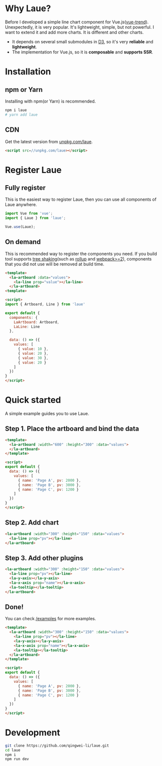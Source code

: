 # Why Laue?

Before I developed a simple line chart component for Vue.js([vue-trend](//cinwell.com/vue-trend)). Unexpectedly, it is very popular. It's lightweight, simple, but not powerful. I want to extend it and add more charts. It is different and other charts.

* It depends on several small submodules in [D3](//d3js.org), so it's very **reliable** and **lightweight**.
* The implementation for Vue.js, so it is **composable** and **supports SSR**.

# Installation

## npm or Yarn

Installing with npm(or Yarn) is recommended.

```sh
npm i laue
# yarn add laue
```

## CDN

Get the latest version from [unpkg.com/laue](//unpkg.com/laue).

```html
<script src=//unpkg.com/laue></script>
```

# Register Laue

## Fully register

This is the easiest way to register Laue, then you can use all components of Laue anywhere.

```js
import Vue from 'vue';
import { Laue } from 'laue';

Vue.use(Laue);
```

## On demand

This is recommended way to register the components you need. If you build tool supports [tree shaking](//medium.com/@Rich_Harris/tree-shaking-versus-dead-code-elimination-d3765df85c80#.jnypozs9n)(such as [rollup](//rollupjs.org) and [webpack>=2](//webpack.js.org)), components that you did not use will be removed at build time.

```html
<template>
  <la-artboard :data="values">
    <la-line prop="value"></la-line>
  </la-artboard>
<template>

<script>
import { Artboard, Line } from 'laue'

export default {
  components: {
    LaArtboard: Artboard,
    LaLine: Line
  },

  data: () => ({
    values: [
      { value: 10 },
      { value: 20 },
      { value: 30 },
      { value: 20 }
    ]
  })
}
</script>
```

# Quick started

A simple example guides you to use Laue.

## Step 1. Place the artboard and bind the data

```html
<template>
  <la-artboard :width="600" :height="300" :data="values">
  </la-artboard>
</template>

<script>
export default {
  data: () => ({
    values: [
      { name: 'Page A', pv: 2000 },
      { name: 'Page B', pv: 3000 },
      { name: 'Page C', pv: 1200 }
    ]
  })
}
</script>
```

## Step 2. Add chart

```html
<la-artboard :width="300" :height="150" :data="values">
  <la-line prop="pv"></la-line>
</la-artboard>
```

## Step 3. Add other plugins

```html
<la-artboard :width="300" :height="150" :data="values">
  <la-line prop="pv"></la-line>
  <la-y-axis></la-y-axis>
  <la-x-axis prop="name"></la-x-axis>
  <la-tooltip></la-tooltip>
</la-artboard>
```

## Done!

You can check [/examples](/examples) for more examples.

```html (vue)
<template>
  <la-artboard :width="300" :height="150" :data="values">
    <la-line prop="pv"></la-line>
    <la-y-axis></la-y-axis>
    <la-x-axis prop="name"></la-x-axis>
    <la-tooltip></la-tooltip>
  </la-artboard>
</template>

<script>
export default {
  data: () => ({
    values: [
      { name: 'Page A', pv: 2000 },
      { name: 'Page B', pv: 3000 },
      { name: 'Page C', pv: 1200 }
    ]
  })
}
</script>
```

# Development

```sh
git clone https://github.com/qingwei-li/laue.git
cd laue
npm i
npm run dev
```

